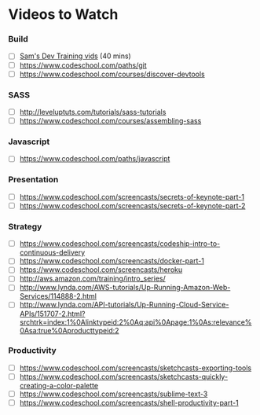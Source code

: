 # Videos to Watch

### Build
- [ ] [Sam's Dev Training vids](https://www.dropbox.com/sh/nh1ronht27c47g7/AAA5CV60X7xJJYmH3lm9UWa2a?dl=0#/) (40 mins)
- [ ] https://www.codeschool.com/paths/git
- [ ] https://www.codeschool.com/courses/discover-devtools

### SASS
- [ ] http://leveluptuts.com/tutorials/sass-tutorials
- [ ] https://www.codeschool.com/courses/assembling-sass

### Javascript
- [ ] https://www.codeschool.com/paths/javascript

### Presentation
- [ ] https://www.codeschool.com/screencasts/secrets-of-keynote-part-1
- [ ] https://www.codeschool.com/screencasts/secrets-of-keynote-part-2

### Strategy
- [ ] https://www.codeschool.com/screencasts/codeship-intro-to-continuous-delivery
- [ ] https://www.codeschool.com/screencasts/docker-part-1
- [ ] https://www.codeschool.com/screencasts/heroku
- [ ] http://aws.amazon.com/training/intro_series/
- [ ] http://www.lynda.com/AWS-tutorials/Up-Running-Amazon-Web-Services/114888-2.html
- [ ] http://www.lynda.com/API-tutorials/Up-Running-Cloud-Service-APIs/151707-2.html?srchtrk=index:1%0Alinktypeid:2%0Aq:api%0Apage:1%0As:relevance%0Asa:true%0Aproducttypeid:2

### Productivity
- [ ] https://www.codeschool.com/screencasts/sketchcasts-exporting-tools
- [ ] https://www.codeschool.com/screencasts/sketchcasts-quickly-creating-a-color-palette
- [ ] https://www.codeschool.com/screencasts/sublime-text-3
- [ ] https://www.codeschool.com/screencasts/shell-productivity-part-1
